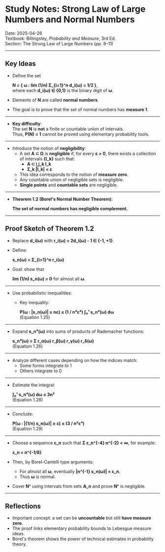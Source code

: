 # Study Notes: Strong Law of Large Numbers and Normal Numbers

Date: 2025-04-26  
Textbook: Billingsley, *Probability and Measure*, 3rd Ed.  
Section: The Strong Law of Large Numbers (pp. 8–11)

---

## Key Ideas

- Define the set

  **N = { ω : lim (1/n) Σ_{i=1}^n d_i(ω) = 1/2 }**,  
  where each **d_i(ω) ∈ {0,1}** is the binary digit of **ω**.

- Elements of **N** are called **normal numbers**.

- The goal is to prove that the set of normal numbers has **measure 1**.

---

- **Key difficulty**:  
  The set **N** is **not** a finite or countable union of intervals.  
  Thus, **P(N) = 1** cannot be proved using elementary probability tools.

---

- Introduce the notion of **negligibility**:
  - A set **A ⊂ Ω** is **negligible** if, for every **ε > 0**, there exists a collection of intervals **{I_k}** such that:
    - **A ⊂ ⋃_k I_k**
    - **Σ_k |I_k| < ε**
  - This idea corresponds to the notion of **measure zero**.
  - Any countable union of negligible sets is negligible.
  - **Single points** and **countable sets** are negligible.

---

- **Theorem 1.2 (Borel's Normal Number Theorem)**:
  
  **The set of normal numbers has negligible complement.**

---

## Proof Sketch of Theorem 1.2

- Replace **d_i(ω)** with **r_i(ω) = 2d_i(ω) - 1 ∈ {-1, +1}**.

- Define:

  **s_n(ω) = Σ_{i=1}^n r_i(ω)**

- Goal: show that

  **lim (1/n) s_n(ω) = 0** for almost all **ω**.

---

- Use probabilistic inequalities:
  - Key inequality:

    **P(ω : |s_n(ω)| ≥ nε) ≤ (1 / n⁴ε⁴) ∫₀¹ s_n⁴(ω) dω**  
    (Equation 1.25)

---

- Expand **s_n⁴(ω)** into sums of products of Rademacher functions:

  **s_n⁴(ω) = Σ r_α(ω) r_β(ω) r_γ(ω) r_δ(ω)**  
  (Equation 1.26)

---

- Analyze different cases depending on how the indices match:
  - Some forms integrate to 1
  - Others integrate to 0

---

- Estimate the integral:

  **∫₀¹ s_n⁴(ω) dω ≤ 3n²**  
  (Equation 1.28)

---

- Conclude:

  **P(ω : |(1/n) s_n(ω)| ≥ ε) ≤ (3 / n²ε⁴)**  
  (Equation 1.29)

---

- Choose a sequence **ε_n** such that **Σ ε_n^{-4} n^{-2} < ∞**, for example:

  **ε_n = n^{-1/8}**

- Then, by Borel–Cantelli type arguments:
  - For almost all **ω**, eventually **|n^{-1} s_n(ω)| < ε_n**.
  - Thus **ω** is normal.

- Cover **Nᶜ** using intervals from sets **A_n** and prove **Nᶜ** is negligible.

---

## Reflections

- Important concept: a set can be **uncountable** but still **have measure zero**.
- The proof links elementary probability bounds to Lebesgue measure ideas.
- Borel's theorem shows the power of technical estimates in probability theory.
